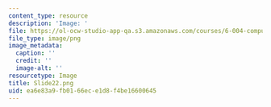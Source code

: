 ```yaml
---
content_type: resource
description: 'Image: '
file: https://ol-ocw-studio-app-qa.s3.amazonaws.com/courses/6-004-computation-structures-spring-2017/ea6e83a9fb0166ece1d8f4be16600645_Slide22.png
file_type: image/png
image_metadata:
  caption: ''
  credit: ''
  image-alt: ''
resourcetype: Image
title: Slide22.png
uid: ea6e83a9-fb01-66ec-e1d8-f4be16600645
---
```

